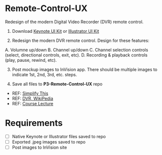 Remote-Control-UX
=================

Redesign of the modern Digital Video Recorder (DVR) remote control.

1. Download [Keynote UI Kit](https://www.dropbox.com/s/r7zc6uk2tc5x369/keynote_wireframe_gui_toolkit.zip) or 
[Illustrator UI Kit](https://www.dropbox.com/s/r8iwx3oikb1i9ql/illustrator_wireframe_gui_toolkit.zip)

2. Redesign the modern DVR remote control. Design for these features: 

A. Volumne up/down
B. Channel up/down
C. Channel selection controls (select, directional controls, exit, etc). 
D. Recording & playback controls (play, pause, rewind, etc). 

3. Post mockup images to InVision app. There should be multiple images to indicate 1st, 2nd, 3rd, etc. steps. 

4. Save all files to **P3-Remote-Control-UX** repo

* REF: [Simplify This](http://www.simpleandusable.com/simplify-this)
* REF: [DVR, WikiPedia](http://en.wikipedia.org/wiki/Digital_video_recorder)
* REF: [Course Lecture](http://manikoth.com/gdes254?page=2)

Requirements
=================
* [ ] Native Keynote or Illustrator files saved to repo
* [ ] Exported .jpeg images saved to repo
* [ ] Post images to InVision site
